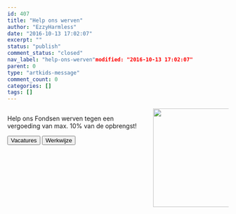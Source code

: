 ```yaml
---
id: 407
title: "Help ons werven"
author: "EzzyHarmless"
date: "2016-10-13 17:02:07"
excerpt: ""
status: "publish"
comment_status: "closed"
nav_label: "help-ons-werven"modified: "2016-10-13 17:02:07"
parent: 0
type: "artkids-message"
comment_count: 0
categories: []
tags: []
---
```


<div class="container">
    <div class="columns">
      <div class="column">
        <p class="lead">
          Help ons Fondsen werven tegen een vergoeding van max. 10% van de opbrengst!
        </p>
        <div class="field is-grouped">
          <button type="button" class="button is-large is-light"><span class="fa fa-bullhorn"> </span> Vacatures</button>
          <button type="button" class="button is-large is-light"><span class="fa fa-paperclip"> </span> Werkwijze</button>
        </div>
      </div>
      <div class="column">
        <a href="//www.artkidsfoundation.org/app/uploads/2016/06/IMG_1886.jpg"><img class="img-responsive" src="//www.artkidsfoundation.org/app/uploads/2016/06/IMG_1886-300x224.jpg" width="300" height="224" /></a>
      </div>
    </div>
  </div>